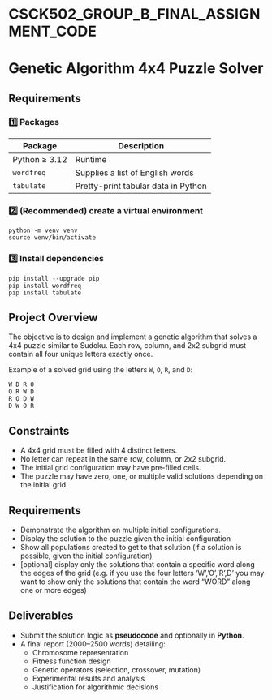 # CSCK502_GROUP_B_FINAL_ASSIGNMENT_CODE

# Genetic Algorithm 4x4 Puzzle Solver

## Requirements

### 1️⃣ Packages

| Package       | Description                              |
|-------------- |------------------------------------------|
| Python ≥ 3.12 | Runtime                                  |
| `wordfreq`    | Supplies a list of English words         |
| `tabulate`    | Pretty-print tabular data in Python      |

### 2️⃣  (Recommended) create a virtual environment

```console
python -m venv venv
source venv/bin/activate
```

### 3️⃣  Install dependencies

```console
pip install --upgrade pip
pip install wordfreq
pip install tabulate
```


## Project Overview

The objective is to design and implement a genetic algorithm that solves a 4x4 puzzle similar to Sudoku. Each row, column, and 2x2 subgrid must contain all four unique letters exactly once.

Example of a solved grid using the letters `W`, `O`, `R`, and `D`:

```
W D R O
O R W D
R O D W
D W O R
```

## Constraints

- A 4x4 grid must be filled with 4 distinct letters.
- No letter can repeat in the same row, column, or 2x2 subgrid.
- The initial grid configuration may have pre-filled cells.
- The puzzle may have zero, one, or multiple valid solutions depending on the initial grid.

## Requirements

- Demonstrate the algorithm on multiple initial configurations.
- Display the solution to the puzzle given the initial configuration
- Show all populations created to get to that solution (if a solution is possible, given the initial configuration)
- [optional] display only the solutions that contain a specific word along the edges of the grid (e.g. if you use the four letters ‘W’,’O’,’R’,D’ you may want to show only the solutions that contain the word “WORD” along one or more edges)

## Deliverables

- Submit the solution logic as **pseudocode** and optionally in **Python**.
- A final report (2000–2500 words) detailing:
  - Chromosome representation
  - Fitness function design
  - Genetic operators (selection, crossover, mutation)
  - Experimental results and analysis
  - Justification for algorithmic decisions
